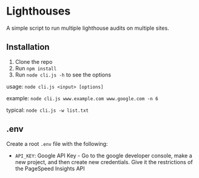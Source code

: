 # Lighthouses

A simple script to run multiple lighthouse audits on multiple sites.

## Installation

1. Clone the repo
2. Run `npm install`
3. Run `node cli.js -h` to see the options

usage: `node cli.js <input> [options]`

example: `node cli.js www.example.com www.google.com -n 6`

typical: `node cli.js -w list.txt`

## .env

Create a root `.env` file with the following:

- `API_KEY`: Google API Key - Go to the google developer console, make a new project, and then create new credentials. Give it the restrictions of the PageSpeed Insights API
